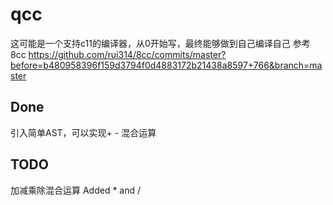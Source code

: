 <!--
 * @Author: QQYYHH
 * @Date: 2022-04-10 14:42:47
 * @LastEditTime: 2022-04-10 21:44:30
 * @LastEditors: QQYYHH
 * @Description: 
 * @FilePath: /pwn/compiler/README.md
 * welcome to my github: https://github.com/QQYYHH
-->
# qcc
这可能是一个支持c11的编译器，从0开始写，最终能够做到自己编译自己
参考 8cc
https://github.com/rui314/8cc/commits/master?before=b480958396f159d3794f0d4883172b21438a8597+766&branch=master<br>

## Done
引入简单AST，可以实现+ - 混合运算
## TODO
加减乘除混合运算
Added * and /
